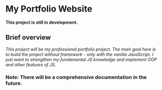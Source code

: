 # My Portfolio Website

**This project is still in development.**

## Brief overview
*This project will be my professional portfolio project. The main goal here is to build the project without framework - only with the vanilla JavaScript.
I just want to strengthen my fundamental JS knowledge and implement OOP and other features of JS.*

### Note: There will be a comprehensive documentation in the future.

